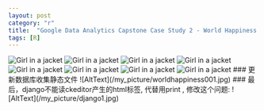 ```yaml
---
layout: post
category: "r"
title:  "Google Data Analytics Capstone Case Study 2 - World Happiness Report"
tags: [R]
---
```

<img src="https://github.com/MoonBrillante/moonbrillante.github.io/raw/master/my_picture/worldhappiness001.jpg" alt="Girl in a jacket" width="" height="">
<img src="https://github.com/MoonBrillante/moonbrillante.github.io/raw/master/my_picture/worldhappiness002.jpg" alt="Girl in a jacket" width="" height="">
<img src="https://github.com/MoonBrillante/moonbrillante.github.io/raw/master/my_picture/worldhappiness003.jpg" alt="Girl in a jacket" width="" height="">
<img src="https://github.com/MoonBrillante/moonbrillante.github.io/raw/master/my_picture/worldhappiness004.jpg" alt="Girl in a jacket" width="" height="">
<img src="https://github.com/MoonBrillante/moonbrillante.github.io/raw/master/my_picture/worldhappiness005.jpg" alt="Girl in a jacket" width="" height="">
<img src="https://github.com/MoonBrillante/moonbrillante.github.io/raw/master/my_picture/worldhappiness006.jpg" alt="Girl in a jacket" width="" height="">
<img src="https://github.com/MoonBrillante/moonbrillante.github.io/raw/master/my_picture/worldhappiness007.jpg" alt="Girl in a jacket" width="" height="">
<img src="https://github.com/MoonBrillante/moonbrillante.github.io/raw/master/my_picture/worldhappiness008.jpg" alt="Girl in a jacket" width="" height="">
### 更新数据库收集静态文件
![AltText](/my_picture/worldhappiness001.jpg)
### 最后，django不能读ckeditor产生的html标签, 代替用print , 修改这个问题:
![AltText](/my_picture/django1.jpg)





